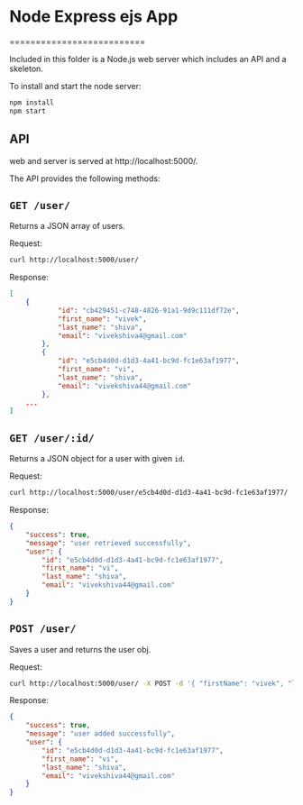 # Node Express ejs App
==========================

Included in this folder is a Node.js web server which includes an API and a
skeleton.

To install and start the node server:

```bash
npm install
npm start
```


API
-------------------------------

web and server is served at http://localhost:5000/.

The API provides the following methods:


`GET /user/`
---------------

Returns a JSON array of users.

Request:

```bash
curl http://localhost:5000/user/
```

Response:

```json
[
    {
            "id": "cb429451-c748-4826-91a1-9d9c111df72e",
            "first_name": "vivek",
            "last_name": "shiva",
            "email": "vivekshiva4@gmail.com"
        },
        {
            "id": "e5cb4d0d-d1d3-4a41-bc9d-fc1e63af1977",
            "first_name": "vi",
            "last_name": "shiva",
            "email": "vivekshiva44@gmail.com"
        },
    ...
]
```

`GET /user/:id/`
---------------------

Returns a JSON object for a user with given `id`.

Request:

```bash
curl http://localhost:5000/user/e5cb4d0d-d1d3-4a41-bc9d-fc1e63af1977/
```

Response:

```json
{
    "success": true,
    "message": "user retrieved successfully",
    "user": {
        "id": "e5cb4d0d-d1d3-4a41-bc9d-fc1e63af1977",
        "first_name": "vi",
        "last_name": "shiva",
        "email": "vivekshiva44@gmail.com"
    }
}
```


`POST /user/` 
-------------------------------------------

Saves a user and returns the user obj.

Request:

```bash
curl http://localhost:5000/user/ -X POST -d '{ "firstName": "vivek", "lastName": "shiva" , "email": "vivekshiva4@gmail.com}' -H "Content-Type: application/json"
```


Response:

```json
{
    "success": true,
    "message": "user added successfully",
    "user": {
        "id": "e5cb4d0d-d1d3-4a41-bc9d-fc1e63af1977",
        "first_name": "vi",
        "last_name": "shiva",
        "email": "vivekshiva44@gmail.com"
    }
}
```


